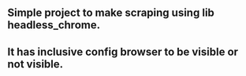 ## Simple project to make scraping using lib headless_chrome.
## It has inclusive config browser to be visible or not visible.
